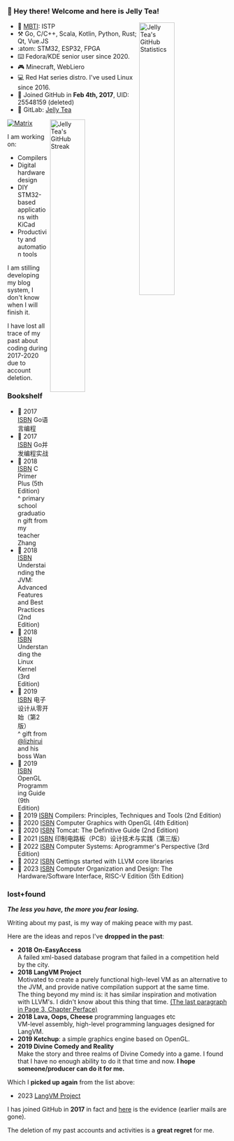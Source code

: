 ### :clap: Hey there! Welcome and here is Jelly Tea!

<a href="https://github-readme-stats.vercel.app/api?username=jellytea&show_icons=true" target="_blank">
    <img align="right" width="40%" alt="Jelly Tea's GitHub Statistics" src="https://github-readme-stats.vercel.app/api?username=jellytea&show_icons=true"/>
</a>

- :blue_heart: [MBTI](https://www.16personalities.com/istp-personality): ISTP
- :hammer_and_pick: Go, C/C++, Scala, Kotlin, Python, Rust; Qt, Vue.JS
- :atom: STM32, ESP32, FPGA
- :keyboard: Fedora/KDE senior user since 2020.
- :video_game: Minecraft, WebLiero
- :computer: Red Hat series distro. I've used Linux since 2016.
- :space_invader: Joined GitHub in **Feb 4th, 2017**, UID: 25548159 (deleted)
- :fox_face: GitLab: [Jelly Tea](https://gitlab.com/jellytea)

<a href="https://github-readme-streak-stats.herokuapp.com/?user=jellytea&theme=vue-dark&hide_border=true" target="_blank">
    <img align="right" width="40%" alt="Jelly Tea's GitHub Streak" src="https://github-readme-streak-stats.herokuapp.com/?user=jellytea&theme=vue-dark&hide_border=true"/>
</a>

[![Matrix](https://img.shields.io/static/v1?label=Matrix&message=@jellytea:gitter.im&color=blue&style=flat-square)](https://matrix.to/#/@jellytea:gitter.im)

I am working on:

- Compilers
- Digital hardware design
- DIY STM32-based applications with KiCad
- Productivity and automation tools

I am stilling developing my blog system, I don't know when I will finish it.

I have lost all trace of my past about coding during 2017-2020 due to account deletion.

### Bookshelf

- :open_book: 2017 [ISBN](https://isbnsearch.org/isbn/9787115290366) Go语言编程
- :open_book: 2017 [ISBN](https://isbnsearch.org/isbn/9787115452511) Go并发编程实战
- :open_book: 2018 [ISBN](https://isbnsearch.org/isbn/9787115130228) C Primer Plus (5th Edition)<br/>^ primary school graduation gift from my teacher Zhang
- :open_book: 2018 [ISBN](https://isbnsearch.org/isbn/9787111421900) Understainding the JVM: Advanced Features and Best Practices (2nd Edition)
- :open_book: 2018 [ISBN](https://isbnsearch.org/isbn/9787508353944) Understanding the Linux Kernel (3rd Edition)
- :open_book: 2019 [ISBN](https://isbnsearch.org/isbn/9787302231578) 电子设计从零开始（第2版）<br/>^ gift from [@lizhirui](https://github.com/lizhirui) and his boss Wan
- :open_book: 2019 [ISBN](https://isbnsearch.org/isbn/9787111575115) OpenGL Programming Guide (9th Edition)
- :open_book: 2019 [ISBN](https://isbnsearch.org/isbn/9787111251217) Compilers: Principles, Techniques and Tools (2nd Edition)
- :open_book: 2020 [ISBN](https://isbnsearch.org/isbn/9787121246142) Computer Graphics with OpenGL (4th Edition)
- :open_book: 2020 [ISBN](https://isbnsearch.org/isbn/9787508386980) Tomcat: The Definitive Guide (2nd Edition)
- :open_book: 2021 [ISBN](https://isbnsearch.org/isbn/9787121315589) 印制电路板（PCB）设计技术与实践（第三版）
- :open_book: 2022 [ISBN](https://isbnsearch.org/isbn/9787111544937) Computer Systems: Aprogrammer's Perspective (3rd Edition)
- :open_book: 2022 [ISBN](https://isbnsearch.org/isbn/9787111631972) Gettings started with LLVM core libraries
- :open_book: 2023 [ISBN](https://isbnsearch.org/isbn/9787111652144) Computer Organization and Design: The Hardware/Software Interface, RISC-V Edition (5th Edition)

### lost+found

***The less you have, the more you fear losing.***

Writing about my past, is my way of making peace with my past.

Here are the ideas and repos I've **dropped in the past**:

- **2018 On-EasyAccess**<br/>A failed xml-based database program that failed in a competition held by the city.
- **2018 LangVM Project**<br/>Motivated to create a purely functional high-level VM as an alternative to the JVM, and provide native compilation support at the same time.<br/>The thing beyond my mind is: it has similar inspiration and motivation with LLVM's. I didn't know about this thing that time. [(The last paragraph in Page 3, Chapter Perface)](https://isbnsearch.org/isbn/9781782166924)
- **2018 Lava, Oops, Cheese** programming languages etc<br/>VM-level assembly, high-level programming languages designed for LangVM.
- **2019 Ketchup**: a simple graphics engine based on OpenGL.
- **2019 Divine Comedy and Reality**<br/>Make the story and three realms of Divine Comedy into a game. I found that I have no enough ability to do it that time and now. **I hope someone/producer can do it for me.**

Which I **picked up again** from the list above:
- 2023 [LangVM Project](https://github.com/langvm)

I has joined GitHub in **2017** in fact and [here](https://github.com/jellytea/jellytea/blob/main/lost-and-found/mailbox.jpg) is the evidence (earlier mails are gone).

The deletion of my past accounts and activities is a **great regret** for me.

